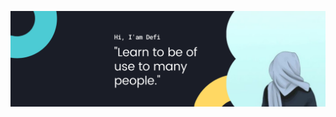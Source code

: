 ![Header image](https://raw.githubusercontent.com/defitamara/defitamara/master/Assets/GitHub_Header.png)

<!--
**defitamara/defitamara** is a ✨ _special_ ✨ repository because its `README.md` (this file) appears on your GitHub profile.

<!-- Here are some ideas to get you started:

### About me:

- 🔭 I'm currently studying computer science, but please don't ever ask me to fix your computer.
- 😄 I am a beginner in programming
- 🌱 I'm currently studying PHP and Laravel
- 👯 I want to collaborate on all kinds of web and android developers
- 🤔 I am looking for help for all kinds of web and android developers
- 💬 Ask me about cartoons, books and math

### Things i code with:

<img align='right' src='https://media.giphy.com/media/bcKmIWkUMCjVm/giphy.gif' width='200"'>

<p>
  <img alt="Html" src="https://img.shields.io/badge/-html-E34F26?logo=html5&logoColor=white&style=flat-square" />
  <img alt="Css" src="https://img.shields.io/badge/-css-1572B6?logo=css3&logoColor=white&style=flat-square" />
  <img alt="Javascript" src="https://img.shields.io/badge/-Javascript-FFEA33?logo=javascript&logoColor=black&style=flat-square" />
  <img alt="Php" src="https://img.shields.io/badge/-php-777BB4?logo=php&logoColor=white&style=flat-square" />
  <img alt="Laravel" src="https://img.shields.io/badge/-Laravel-bd0826?logo=laravel&logoColor=white&style=flat-square" />
  <img alt="Mysql" src="https://img.shields.io/badge/-Mysql-9C27B0?style=flat-square&logo=mysql&logoColor=white" />
  <img alt="Github" src="https://img.shields.io/badge/-Github-2088FF?style=flat-square&logo=github&logoColor=white" />
  <img alt="Git" src="https://img.shields.io/badge/-Git-F05032?style=flat-square&logo=git&logoColor=white" />
</p>

